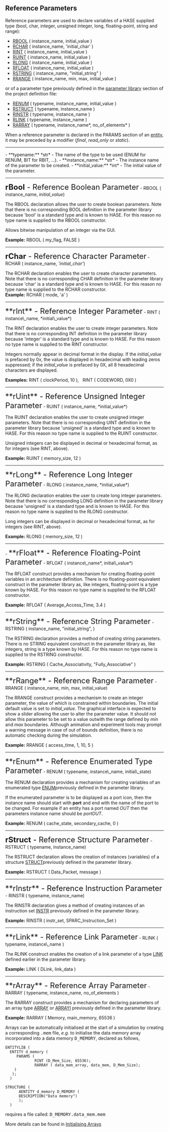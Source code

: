 ## Reference Parameters

Reference parameters are used to declare variables of a HASE supplied type (bool, char, integer, unsigned integer, long, floating-point, string and range):

- [RBOOL](<parameters.md#rbool>) ( instance\_name, initial\_value )
- [RCHAR](<parameters.md#rchar>) ( instance\_name, 'initial\_char' )
- [RINT](<parameters.md#rint>) ( instance\_name, initial\_value )
- [RUINT](<parameters.md#ruint>) ( instance\_name, initial\_value )
- [RLONG](<parameters.md#rlong>) ( instance\_name, initial\_value )
- [RFLOAT](<parameters.md#rfloat>) ( instance\_name, initial\_value )
- [RSTRING](<parameters.md#rstring>) ( instance\_name, "initial\_string" )
- [RRANGE](<parameters.md#rrange>) ( instance\_name, min, max, initial\_value )

or of a parameter type previously defined in the [parameter library](<paramlib.md>) section of the
project definition file:

- [RENUM](<parameters.md#renum>) ( typename, instance\_name, initial\_value )
- [RSTRUCT](<parameters.md#rstruct>) ( typename, instance\_name )
- [RINSTR](<parameters.md#rinstr>) ( typename, instance\_name )
- [RLINK](<parameters.md#rlink>) ( typename, instance\_name )
- [RARRAY](<parameters.md#rarray>) ( typename, instance_name*, no\_of\_elements* )

When  a reference parameter is declared in the PARAMS section of an [entity](<entity.md>), it may be preceded by a modifier
(*final*, *read\_only* or *static*).

<hr>
- **typename:** *str* - The name of the type to be used (ENUM for RENUM, BIT for RBIT, ...).
- **instance_name:** *str* - The instance name of the parameter to be created. 
- **initial_value:** *int* - The initial value of the parameter.

<hr>

<a name="rbool"></a>
<font size="+2">**rBool** - Reference Boolean Parameter</font> - RBOOL ( instance\_name, *initial\_value*)  
 
The RBOOL declaration allows the user to create boolean parameters. Note that there is no corresponding BOOL definition in the parameter library because 'bool' is a standard type and is known to HASE. For this reason no type name is supplied to the RBOOL constructor.

Allows bitwise manipulation of an integer via the GUI.

**Example:** RBOOL ( my_flag, FALSE )

<hr>

<a name="rchar"></a>
<font size="+2">**rChar** - Reference Character Parameter</font> - RCHAR ( instance_name, *'initial_char'*) 
 
The RCHAR declaration enables the user to create character parameters. Note that there is no corresponding CHAR definition in the parameter library because 'char' is a standard type and is known to HASE. For this reason no type name is supplied to the RCHAR constructor.  
**Example:** RCHAR ( mode, 'a' )

<hr>
<a name="rint"></a> <font size="+2">**rInt** - Reference Integer Parameter</font> - RINT ( instance\_name, *initial\_value*)  

The RINT declaration enables the user to create integer parameters. Note that there is no corresponding INT definition in the parameter library because 'integer' is a standard type and is known to HASE. For this reason no type name is supplied to the RINT constructor.

Integers normally appear in decimal format in the display. If the *initial_value* is prefaced by 0x, the value is displayed in hexadecimal with leading zeros suppressed; if the *initial_value* is prefaced by 0X, all 8 hexadecimal characters are displayed.  

 **Examples:** RINT ( clockPeriod, 10 ), &nbsp;
RINT ( CODEWORD, 0X0 )

<hr>
<a name="ruint"></a>
<font size="+2">**rUint** - Reference Unsigned Integer Parameter</font> - RUINT ( instance_name, *initial_value*)

The RUINT declaration enables the user to create unsigned integer parameters.  Note that there is no corresponding UINT definition in the parameter library because 'unsigned' is a standard type and is known to HASE. For this reason no type name is supplied to the RUINT constructor.

Unsigned integers can be displayed in decimal or hexadecimal format, as for integers (see RINT, above).

**Example:** RUINT ( memory_size, 12 )

<hr>
<a name="rlong"></a>
<font size="+2">**rLong** - Reference Long Integer Parameter</font> - RLONG ( instance_name, *initial_value*)

The RLONG declaration enables the user to create long integer parameters.  Note that there is no corresponding LONG definition in the parameter library  because 'unsigned' is a standard type and is known to HASE. For this reason no type name is supplied to the RLONG constructor.

Long integers can be displayed in decimal or hexadecimal format, as for integers (see RINT, above).

**Example:** RLONG ( memory_size, 12 )

<hr>
- <a name="rfloat"></a>
<font size="+2">**rFloat** - Reference Floating-Point Parameter</font> 
- RFLOAT ( instance\_name*, initial\_value*)<p>

The RFLOAT construct provides a mechanism for creating floating-point variables in an architecture definition. There is no floating-point equivalent construct in the parameter library as, like integers, floating-point is a type known by HASE. For this reason no type name is supplied to the RFLOAT constructor.

**Example:** RFLOAT ( Average_Access_Time, 3.4 )

<hr>
<a name="rstring"></a>
<font size="+2">**rString** - Reference String Parameter</font>  - RSTRING ( instance_name, "initial_string", )

The RSTRING declaration provides a method of creating string parameters. There is no  STRING equivalent construct in the parameter library as, like integers, string is a type known by HASE. For this reason no type name is supplied to the RSTRING constructor.

**Example:**
RSTRING ( Cache\_Associativity, "Fully\_Associative" )

<hr>
<a name="rrange"></a>
<font size="+2">**rRange** - Reference Range Parameter</font>  - RRANGE ( instance_name, min, max, initial_value)

The RRANGE construct provides a mechanism to create an integer parameter, the value of which is constrained within boundaries. The initial default value is set to *initial\_value*.  The graphical
interface is expected to show a slider allowing the user to alter the parameter value. It should not allow this parameter to be set to a value outwith the range defined by *min* and *max* boundaries. Although animation and experiment tools may prompt a warning message in case of out of bounds definition, there is no automatic checking during the simulation.

**Example:** RRANGE ( access_time, 1, 10, 5 )

<hr>
<a name="renum"></a>
<font size="+2">**rEnum** - Reference Enumerated Type Parameter</font> - RENUM ( typename, instance\_name, initial\_state)

The RENUM declaration provides a mechanism for creating variables of an enumerated type [ENUM](
paramlib.md#enum>)previously defined in the parameter library.

If the enumerated parameter is to be displayed as a port icon, then the instance name should start with **port** and end with the name of the port to be changed. For example if an entity has a port named *OUT* then the parameters instance name should be *portOUT*.

**Example:** RENUM ( cache\_state, secondary\_cache, 0 )

<hr>

<a name="rstruct"></a>
<font size="+2">**rStruct** - Reference Structure Parameter</font> - RSTRUCT ( typename, instance_name)

The RSTRUCT declaration allows the creation of instances (variables) of a structure [STRUCT](<paramlib.md#struct>)previously defined in the parameter library.

**Example:** RSTRUCT ( Data\_Packet, message )

<hr>
<a name="rinstr"></a>
<font size="+2">**rInstr** - Reference Instruction Parameter</font> - RINSTR ( typename, instance_name)

The RINSTR declaration gives a method of creating instances of an instruction set [INSTR](paramlib.md#instr>) previously defined in the parameter library.

**Example:** RINSTR ( instr\_set, SPARC\_Instruction\_Set )

<hr>
<a name="rlink"></a>
<font size="+2">**rLink** - Reference Link Parameter</font> - RLINK ( typename, instance\_name )

The RLINK construct enables the creation of a link parameter of a type [LINK](<paramlib.md#link>) defined earlier in the parameter library.

**Example:** LINK ( DLink, link_data )

<hr>
<a name="rarray"></a>
<font size="+2">**rArray** - Reference Array Parameter</font> - RARRAY ( typename, instance_name, no_of_elements )

The RARRAY construct provides a mechanism for declaring parameters of an array type [ARRAY](<paramlib.md#array>) or [ARRAYI](<paramlib.md#arrayi>) previously defined in the parameter library.

**Example:** RARRAY ( Memory, main_memory, 65536 )


Arrays can be automatically initialised at the start of a simulation by creating a corresponding <tt>.mem</tt> file, *e.g.* to initialise the data memory array incorporated into a data memory <tt>D_MEMORY</tt>, declared as follows,

```
ENTITYLIB (
  ENTITY d_memory (
     PARAMS (
             RINT (D_Mem_Size, 65536);
             RARRAY ( data_mem_array, data_mem, D_Mem_Size);
    )
   );
  )

STRUCTURE (
      AENTITY d_memory D_MEMORY (
   	  DESCRIPTION("Data memory")
      );
  )
```
requires a file called: <tt>D\_MEMORY.data\_mem.mem</tt>

More details can be found in [Initialising Arrays](<arrays.md>)
